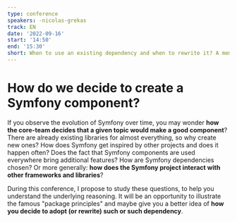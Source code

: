 ```yaml
---
type: conference
speakers: -nicolas-grekas
track: EN
date: '2022-09-16'
start: '14:50'
end: '15:30'
short: When to use an existing dependency and when to rewrite it? A member of the Symfony Core Team tells us everything about the process of creating a component!
---
```


# How do we decide to create a Symfony component?

If you observe the evolution of Symfony over time, you may wonder **how the core-team decides that a given topic would make a good component**? There are already existing libraries for almost everything, so why create new ones? How does Symfony get inspired by other projects and does it happen often? Does the fact that Symfony components are used everywhere bring additional features? How are Symfony dependencies chosen? Or more generally: **how does the Symfony project interact with other frameworks and libraries**?

During this conference, I propose to study these questions, to help you understand the underlying reasoning. It will be an opportunity to illustrate the famous "package principles" and maybe give you a better idea of **how you decide to adopt (or rewrite) such or such dependency**.
